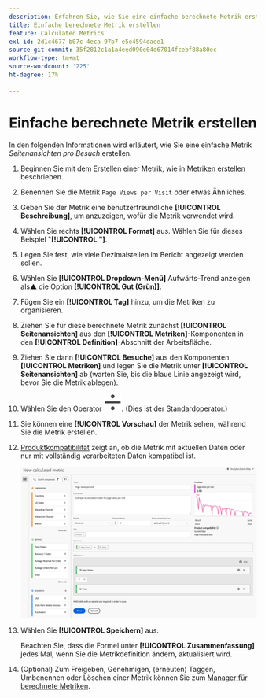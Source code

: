 ```yaml
---
description: Erfahren Sie, wie Sie eine einfache berechnete Metrik erstellen.
title: Einfache berechnete Metrik erstellen
feature: Calculated Metrics
exl-id: 2d1c4677-b07c-4eca-97b7-e5e4594daee1
source-git-commit: 35f2812c1a1a4eed090e04d67014fcebf88a80ec
workflow-type: tm+mt
source-wordcount: '225'
ht-degree: 17%

---
```


# Einfache berechnete Metrik erstellen

In den folgenden Informationen wird erläutert, wie Sie eine einfache Metrik *Seitenansichten pro Besuch* erstellen.

1. Beginnen Sie mit dem Erstellen einer Metrik, wie in [Metriken erstellen](/help/components/c-calcmetrics/c-workflow/cm-workflow/c-build-metrics/cm-build-metrics.md) beschrieben.
1. Benennen Sie die Metrik `Page Views per Visit` oder etwas Ähnliches.
1. Geben Sie der Metrik eine benutzerfreundliche **[!UICONTROL Beschreibung]**, um anzuzeigen, wofür die Metrik verwendet wird.
1. Wählen Sie rechts **[!UICONTROL Format]** aus. Wählen Sie für dieses Beispiel &quot;**[!UICONTROL &quot;]**.
1. Legen Sie fest, wie viele Dezimalstellen im Bericht angezeigt werden sollen.
1. Wählen Sie **[!UICONTROL Dropdown-Menü]** Aufwärts-Trend anzeigen als▲ die Option **[!UICONTROL Gut (Grün)]**.
1. Fügen Sie ein **[!UICONTROL Tag]** hinzu, um die Metriken zu organisieren.
1. Ziehen Sie für diese berechnete Metrik zunächst **[!UICONTROL Seitenansichten]** aus den **[!UICONTROL Metriken]**-Komponenten in den **[!UICONTROL Definition]**-Abschnitt der Arbeitsfläche.
1. Ziehen Sie dann **[!UICONTROL Besuche]** aus den Komponenten **[!UICONTROL Metriken]** und legen Sie die Metrik unter **[!UICONTROL Seitenansichten]** ab (warten Sie, bis die blaue Linie angezeigt wird, bevor Sie die Metrik ablegen).
1. Wählen Sie den Operator ![Trennen](/help/assets/icons/Divide.svg). (Dies ist der Standardoperator.)
1. Sie können eine **[!UICONTROL Vorschau]** der Metrik sehen, während Sie die Metrik erstellen.
1. [Produktkompatibilität](../../../cm-compatibility.md) zeigt an, ob die Metrik mit aktuellen Daten oder nur mit vollständig verarbeiteten Daten kompatibel ist.

   ![Einfache berechnete Metrik](assets/simple-calculated-metric.png)
1. Wählen Sie **[!UICONTROL Speichern]** aus.

   Beachten Sie, dass die Formel unter **[!UICONTROL Zusammenfassung]** jedes Mal, wenn Sie die Metrikdefinition ändern, aktualisiert wird.

1. (Optional) Zum Freigeben, Genehmigen, (erneuten) Taggen, Umbenennen oder Löschen einer Metrik können Sie zum [Manager für berechnete Metriken](/help/components/c-calcmetrics/c-workflow/cm-workflow/cm-manager.md).

